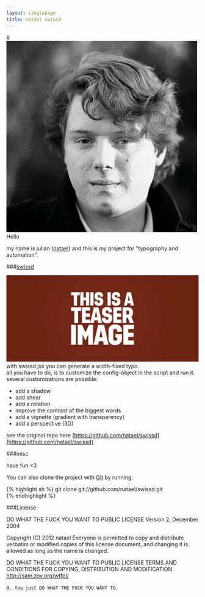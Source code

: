 ```yaml
---
layout: singlepage
title: natael swissd
---
```

#![AVATAR](assets/images/avatar/natael.png) Hello

my name is julian ([natael](https://github.com/natael))
and this is my project for "typography and automation".

###[swissd](https://raw.github.com/fabiantheblind/auto-typo-adbe-id/master/natael/swissd.jsx)  

![TEASER](assets/images/teaser/a_teaser_natael.png)
with swissd.jsx you can generate a width-fixed typo.  
all you have to do, is to customize the config-object in the script and run it. several customizations are possible:  

+ add a shadow  
+ add shear  
+ add a rotation  
+ improve the contrast of the biggest words  
+ add a vignette (gradient with transparency)  
+ add a perspective (3D)  

see the original repo here [https://github.com/natael/swissd](https://github.com/natael/swissd)  


###misc

have fun <3  

You can also clone the project with [Git](http://git-scm.com) by running:  

{% highlight sh %}
 git clone git://github.com/natael/swissd.git  
{% endhighlight %}

###License


DO WHAT THE FUCK YOU WANT TO PUBLIC LICENSE
Version 2, December 2004

 Copyright (C) 2012 natael
 Everyone is permitted to copy and distribute verbatim or modified copies of this license document, and changing it is allowed as long as the name is changed.

DO WHAT THE FUCK YOU WANT TO PUBLIC LICENSE
TERMS AND CONDITIONS FOR COPYING, DISTRIBUTION AND MODIFICATION
http://sam.zoy.org/wtfpl/

`0. You just DO WHAT THE FUCK YOU WANT TO.  `
